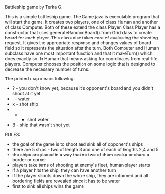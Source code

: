 Battleship game by Terka G.

This is a simple battleship game.
The Game.java is executable program that will start the game.
It creates two players, one of class Human and another of class Computer. Both of these extend the class Player.
Class Player has a constructor that uses generateRandomBoard() from Grid class to create board for each player. This class also takes care of evaluating the shooting request. It gives the appropriate response and changes values of board field so it represents the situation after the turn.
Both Computer and Human subclass have one most important function and that it makeTurn() which does exactly so. In Human that means asking for coordinates from real-life players. Computer chooses the position on some logic that is designed to decrease the necessary number of turns.

The printed map means following:
- ? - you don't know yet, because it's opponent's board and you didn't shoot at it yet
- . - water
- x - shot ship
- * - shot water
- B - ship that wasn't shot yet


RULES:
 - the goal of the game is to shoot and sink all of opponent's ships
 - there are 5 ships - two of length 3 and one of each of lengths 2,4 and 5
 - the ships are placed in a way that no two of them ovelap or share a border or corner
 - players take turns of shooting at enemy's fleet, human player starts
 - if a player hits the ship, they can have another turn
 - if the player shoots down the whole ship, they are informed and all bordering fields are revealed since it has to be water
 - first to sink all ships wins the game